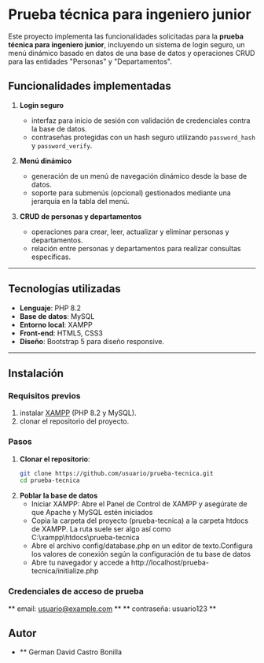 # Prueba técnica para ingeniero junior

Este proyecto implementa las funcionalidades solicitadas para la **prueba técnica para ingeniero junior**, incluyendo un sistema de login seguro, un menú dinámico basado en datos de una base de datos y operaciones CRUD para las entidades "Personas" y "Departamentos".

## Funcionalidades implementadas

1. **Login seguro**
   - interfaz para inicio de sesión con validación de credenciales contra la base de datos.
   - contraseñas protegidas con un hash seguro utilizando `password_hash` y `password_verify`.

2. **Menú dinámico**
   - generación de un menú de navegación dinámico desde la base de datos.
   - soporte para submenús (opcional) gestionados mediante una jerarquía en la tabla del menú.

3. **CRUD de personas y departamentos**
   - operaciones para crear, leer, actualizar y eliminar personas y departamentos.
   - relación entre personas y departamentos para realizar consultas específicas.

---

## Tecnologías utilizadas

- **Lenguaje**: PHP 8.2
- **Base de datos**: MySQL
- **Entorno local**: XAMPP
- **Front-end**: HTML5, CSS3
- **Diseño**: Bootstrap 5 para diseño responsive.

---

## Instalación

### Requisitos previos

1. instalar [XAMPP](https://www.apachefriends.org/index.html) (PHP 8.2 y MySQL).
2. clonar el repositorio del proyecto.

### Pasos

1. **Clonar el repositorio**:
   ```bash
   git clone https://github.com/usuario/prueba-tecnica.git
   cd prueba-tecnica 
   ```
2. **Poblar la base de datos**
    - Iniciar XAMPP: Abre el Panel de Control de XAMPP y asegúrate de que Apache y MySQL estén iniciados
    - Copia la carpeta del proyecto (prueba-tecnica) a la carpeta htdocs de XAMPP. La ruta suele ser algo así como C:\xampp\htdocs\prueba-tecnica
    - Abre el archivo config/database.php en un editor de texto.Configura los valores de conexión según la configuración de tu base de datos
    - Abre tu navegador y accede a http://localhost/prueba-tecnica/initialize.php

### Credenciales de acceso de prueba
** email: usuario@example.com **
** contraseña: usuario123 ** 


## Autor
- ** German David Castro Bonilla